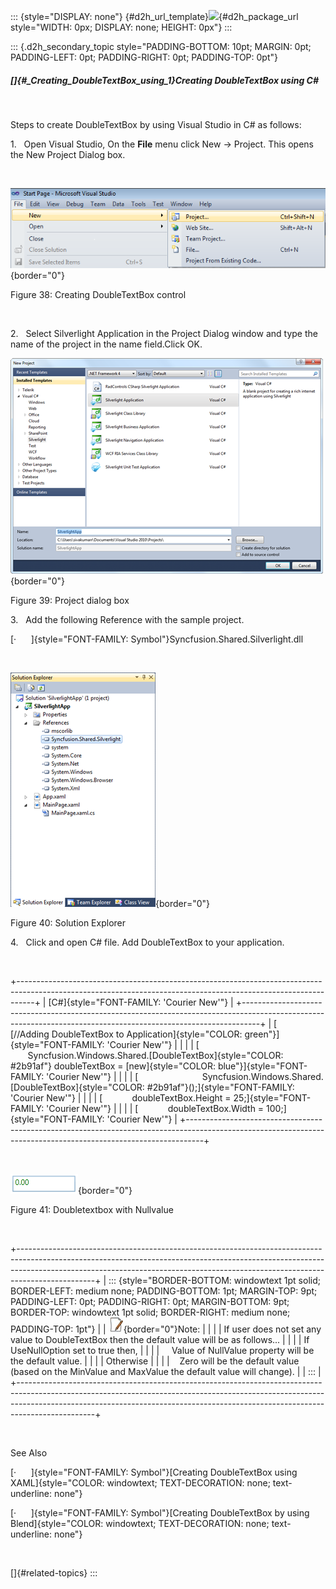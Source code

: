 ::: {style="DISPLAY: none"}
[](ms-xhelp:///?Id=d2h_url_template){#d2h_url_template}![](!package_url!){#d2h_package_url style="WIDTH: 0px; DISPLAY: none; HEIGHT: 0px"}
:::

::: {.d2h_secondary_topic style="PADDING-BOTTOM: 10pt; MARGIN: 0pt; PADDING-LEFT: 0pt; PADDING-RIGHT: 0pt; PADDING-TOP: 0pt"}
##### []{#_Creating_DoubleTextBox_using_1}Creating DoubleTextBox using C#

 

Steps to create DoubleTextBox by using Visual Studio in C# as follows:

1.   Open Visual Studio, On the **File** menu click New -\> Project. This opens the New Project Dialog box.

 

![Description: C:\\Documents and Settings\\labuser\\My Documents\\SL tools correct image.png](../ImagesExt/image261_45.png){border="0"}

Figure 38: Creating DoubleTextBox control

 

2.   Select Silverlight Application in the Project Dialog window and type the name of the project in the name field.Click OK.

![](../ImagesExt/image261_46.png){border="0"}

Figure 39: Project dialog box

3.   Add the following Reference with the sample project.

[·      ]{style="FONT-FAMILY: Symbol"}Syncfusion.Shared.Silverlight.dll

 

![](../ImagesExt/image261_47.png){border="0"}

Figure 40: Solution Explorer

4.   Click and open C# file. Add DoubleTextBox to your application.

 

+----------------------------------------------------------------------------------------------------------------------------------------------------------------+
| [C#]{style="FONT-FAMILY: 'Courier New'"}                                                                                                                       |
+----------------------------------------------------------------------------------------------------------------------------------------------------------------+
| [            [//Adding DoubleTextBox to Application]{style="COLOR: green"}]{style="FONT-FAMILY: 'Courier New'"}                                                |
|                                                                                                                                                                |
| [            Syncfusion.Windows.Shared.[DoubleTextBox]{style="COLOR: #2b91af"} doubleTextBox = [new]{style="COLOR: blue"}]{style="FONT-FAMILY: 'Courier New'"} |
|                                                                                                                                                                |
| [                          Syncfusion.Windows.Shared.[DoubleTextBox]{style="COLOR: #2b91af"}();]{style="FONT-FAMILY: 'Courier New'"}                           |
|                                                                                                                                                                |
| [            doubleTextBox.Height = 25;]{style="FONT-FAMILY: 'Courier New'"}                                                                                   |
|                                                                                                                                                                |
| [            doubleTextBox.Width = 100;]{style="FONT-FAMILY: 'Courier New'"}                                                                                   |
+----------------------------------------------------------------------------------------------------------------------------------------------------------------+

 

![](../ImagesExt/image261_48.png){border="0"}

Figure 41: Doubletextbox with Nullvalue

 

+-------------------------------------------------------------------------------------------------------------------------------------------------------------------------------------------------------------------------------------------------------------+
| ::: {style="BORDER-BOTTOM: windowtext 1pt solid; BORDER-LEFT: medium none; PADDING-BOTTOM: 1pt; MARGIN-TOP: 9pt; PADDING-LEFT: 0pt; PADDING-RIGHT: 0pt; MARGIN-BOTTOM: 9pt; BORDER-TOP: windowtext 1pt solid; BORDER-RIGHT: medium none; PADDING-TOP: 1pt"} |
| ![](../ImagesExt/image261_3.jpg){border="0"}Note:                                                                                                                                                                                                           |
|                                                                                                                                                                                                                                                             |
| If user does not set any value to DoubleTextBox then the default value will be as follows...                                                                                                                                                                |
|                                                                                                                                                                                                                                                             |
| If UseNullOption set to true then,                                                                                                                                                                                                                          |
|                                                                                                                                                                                                                                                             |
|     Value of NullValue property will be the default value.                                                                                                                                                                                                  |
|                                                                                                                                                                                                                                                             |
| Otherwise                                                                                                                                                                                                                                                   |
|                                                                                                                                                                                                                                                             |
|    Zero will be the default value (based on the MinValue and MaxValue the default value will change).                                                                                                                                                       |
| :::                                                                                                                                                                                                                                                         |
+-------------------------------------------------------------------------------------------------------------------------------------------------------------------------------------------------------------------------------------------------------------+

 

See Also

[·      ]{style="FONT-FAMILY: Symbol"}[Creating DoubleTextBox using XAML]{style="COLOR: windowtext; TEXT-DECORATION: none; text-underline: none"}

[·      ]{style="FONT-FAMILY: Symbol"}[Creating DoubleTextBox by using Blend]{style="COLOR: windowtext; TEXT-DECORATION: none; text-underline: none"}

 

[]{#related-topics}
:::
